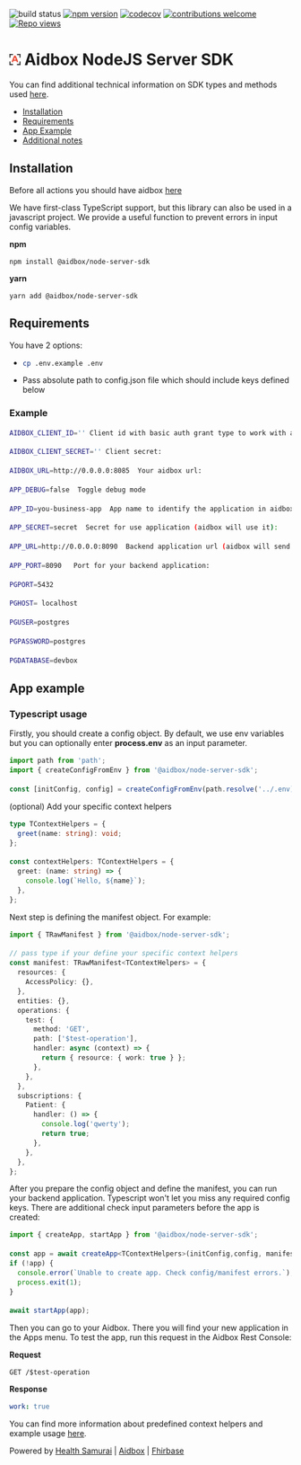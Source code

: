 ![build status](https://github.com/aidbox/node-server-sdk/actions/workflows/chore.yaml/badge.svg)
[![npm version](https://badge.fury.io/js/%40aidbox%2Fnode-server-sdk.svg)](https://badge.fury.io/js/%40aidbox%2Fnode-server-sdk)
[![codecov](https://codecov.io/gh/Aidbox/node-server-sdk/branch/main/graph/badge.svg?token=1AF9MVTN3L)](https://codecov.io/gh/Aidbox/node-server-sdk)
[![contributions welcome](https://img.shields.io/badge/contributions-welcome-brightgreen.svg?style=flat)](https://github.com/aidbox/node-server-sdk/issues)
[![Repo views](https://hits.dwyl.com/aidbox/node-server-sdk.svg)](https://hits.dwyl.com/aidbox/node-server-sdk)

<!-- [![https://nodei.co/npm/@aidbox/node-server-sdk.png?downloads=true&downloadRank=true&stars=true](https://nodei.co/npm/@aidbox/node-server-sdk.png?downloads=true&downloadRank=true&stars=true)](https://www.npmjs.com/package/@aidbox/node-server-sdk) -->

# <img src="media/aidbox-logo.png" width="20px"/> Aidbox NodeJS Server SDK

You can find additional technical information on SDK types and methods used [here](https://aidbox.github.io/node-server-sdk/).

- [Installation](#installation)
- [Requirements](#requirements-for-using)
- [App Example](#app-example)
- [Additional notes](#additional)

## Installation

Before all actions you should have aidbox [here](https://docs.aidbox.app/installation)

We have first-class TypeScript support, but this library can also be used in a javascript project. We provide a useful function to prevent errors in input config variables.

**npm**

```npm
npm install @aidbox/node-server-sdk
```

**yarn**

```yarn
yarn add @aidbox/node-server-sdk
```

## Requirements

You have 2 options:

- ```bash
  cp .env.example .env
  ```
- Pass absolute path to config.json file which should include keys defined below

### Example

```bash
AIDBOX_CLIENT_ID='' Client id with basic auth grant type to work with aidbox

AIDBOX_CLIENT_SECRET='' Client secret:

AIDBOX_URL=http://0.0.0.0:8085  Your aidbox url:

APP_DEBUG=false  Toggle debug mode

APP_ID=you-business-app  App name to identify the application in aidbox

APP_SECRET=secret  Secret for use application (aidbox will use it):

APP_URL=http://0.0.0.0:8090  Backend application url (aidbox will send a request to this base url):

APP_PORT=8090   Port for your backend application:

PGPORT=5432

PGHOST= localhost

PGUSER=postgres

PGPASSWORD=postgres

PGDATABASE=devbox
```

## App example

### Typescript usage

Firstly, you should create a config object. By default, we use env variables but you can optionally enter **process.env** as an input parameter.

```typescript
import path from 'path';
import { createConfigFromEnv } from '@aidbox/node-server-sdk';

const [initConfig, config] = createConfigFromEnv(path.resolve('../.env));
```

(optional) Add your specific context helpers

```typescript
type TContextHelpers = {
  greet(name: string): void;
};

const contextHelpers: TContextHelpers = {
  greet: (name: string) => {
    console.log(`Hello, ${name}`);
  },
};
```

Next step is defining the manifest object. For example:

```typescript
import { TRawManifest } from '@aidbox/node-server-sdk';

// pass type if your define your specific context helpers
const manifest: TRawManifest<TContextHelpers> = {
  resources: {
    AccessPolicy: {},
  },
  entities: {},
  operations: {
    test: {
      method: 'GET',
      path: ['$test-operation'],
      handler: async (context) => {
        return { resource: { work: true } };
      },
    },
  },
  subscriptions: {
    Patient: {
      handler: () => {
        console.log('qwerty');
        return true;
      },
    },
  },
};
```

After you prepare the config object and define the manifest, you can run your backend application.
Typescript won't let you miss any required config keys. There are additional check input parameters before the app is created:

```typescript
import { createApp, startApp } from '@aidbox/node-server-sdk';

const app = await createApp<TContextHelpers>(initConfig,config, manifest, contextHelpers);
if (!app) {
  console.error(`Unable to create app. Check config/manifest errors.`);
  process.exit(1);
}

await startApp(app);
```

Then you can go to your Aidbox. There you will find your new application in the Apps menu.
To test the app, run this request in the Aidbox Rest Console:

**Request**

```http
GET /$test-operation
```

**Response**

```yaml
work: true
```

You can find more information about predefined context helpers and example usage [here](https://aidbox.github.io/node-server-sdk/).

Powered by [Health Samurai](http://www.health-samurai.io) | [Aidbox](http://www.health-samurai.io/aidbox) | [Fhirbase](http://www.health-samurai.io/fhirbase)
